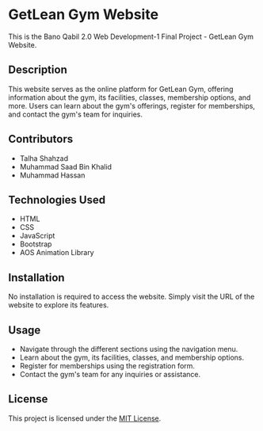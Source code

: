 # GetLean Gym Website

This is the Bano Qabil 2.0 Web Development-1 Final Project - GetLean Gym Website.

## Description

This website serves as the online platform for GetLean Gym, offering information about the gym, its facilities, classes, membership options, and more. Users can learn about the gym's offerings, register for memberships, and contact the gym's team for inquiries.

## Contributors

- Talha Shahzad
- Muhammad Saad Bin Khalid
- Muhammad Hassan

## Technologies Used

- HTML
- CSS
- JavaScript
- Bootstrap
- AOS Animation Library

## Installation

No installation is required to access the website. Simply visit the URL of the website to explore its features.

## Usage

- Navigate through the different sections using the navigation menu.
- Learn about the gym, its facilities, classes, and membership options.
- Register for memberships using the registration form.
- Contact the gym's team for any inquiries or assistance.

## License

This project is licensed under the [MIT License](LICENSE).